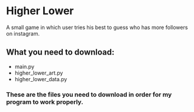 # Higher Lower
A small game in which user tries his best to guess who has more followers on instagram.
## What you need to download:
- main.py
- higher_lower_art.py
- higher_lower_data.py
### These are the files you need to download in order for my program to work properly.
